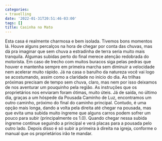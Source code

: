 ```yaml
---
categories:
- travelling
date: '2022-01-31T20:51:46-03:00'
tags: []
title: Casinha no Mato
---
```


Esta casa é realmente charmosa e bem isolada. Tivemos bons momentos lá. Houve alguns percalços na hora de chegar por conta das chuvas, mas dá pra imaginar que sem chuva a estradinha de terra seria muito mais tranquila. Algumas subidas perto do final merece atenção redobrada do motorista. Em caso de trecho com muitos buracos siga pelas pedras que houver e mantenha sempre em primeira marcha sem diminuir a velocidade nem acelerar muito rápido. Já na casa o barulho da natureza você vai logo se acostumando, assim como a claridade no início do dia. As trilhas próximas precisam de tempo sem chuva, claro, mas nem por isso deixamos de nos aventurar um pouquinho pela região. As instruções que os proprietários nos enviaram foram ótimas, muito úteis. Já de saída, no último dia, graças a um hóspede da Pousada Caminho de Luz, encontramos um outro caminho, próximo do final do caminho principal. Contudo, é uma opção mais longa, dando a volta pela direita até chegar na pousada, mas que evita uma subida muito íngreme que alguns carros podem sofrer um pouco para subir (principalmente os 1.0). Quando chegar nessa subida íngreme continue seguindo a principal e verá placas para a pousada pelo outro lado. Depois disso é só subir a primeira à direita na igreja, conforme o manual que os proprietários irão te mandar.

